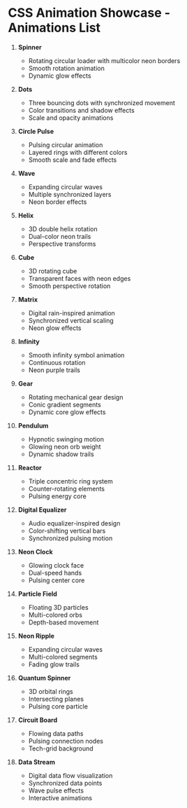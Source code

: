 # CSS Animation Showcase - Animations List

1. **Spinner**

   - Rotating circular loader with multicolor neon borders
   - Smooth rotation animation
   - Dynamic glow effects

2. **Dots**

   - Three bouncing dots with synchronized movement
   - Color transitions and shadow effects
   - Scale and opacity animations

3. **Circle Pulse**

   - Pulsing circular animation
   - Layered rings with different colors
   - Smooth scale and fade effects

4. **Wave**

   - Expanding circular waves
   - Multiple synchronized layers
   - Neon border effects

5. **Helix**

   - 3D double helix rotation
   - Dual-color neon trails
   - Perspective transforms

6. **Cube**

   - 3D rotating cube
   - Transparent faces with neon edges
   - Smooth perspective rotation

7. **Matrix**

   - Digital rain-inspired animation
   - Synchronized vertical scaling
   - Neon glow effects

8. **Infinity**
   - Smooth infinity symbol animation
   - Continuous rotation
   - Neon purple trails

9. **Gear**

   - Rotating mechanical gear design
   - Conic gradient segments
   - Dynamic core glow effects

10. **Pendulum**

    - Hypnotic swinging motion
    - Glowing neon orb weight
    - Dynamic shadow trails

11. **Reactor**

    - Triple concentric ring system
    - Counter-rotating elements
    - Pulsing energy core

12. **Digital Equalizer**

    - Audio equalizer-inspired design
    - Color-shifting vertical bars
    - Synchronized pulsing motion

13. **Neon Clock**

    - Glowing clock face
    - Dual-speed hands
    - Pulsing center core

14. **Particle Field**

    - Floating 3D particles
    - Multi-colored orbs
    - Depth-based movement

15. **Neon Ripple**

    - Expanding circular waves
    - Multi-colored segments
    - Fading glow trails

16. **Quantum Spinner**

    - 3D orbital rings
    - Intersecting planes
    - Pulsing core particle

17. **Circuit Board**

    - Flowing data paths
    - Pulsing connection nodes
    - Tech-grid background

18. **Data Stream**

    - Digital data flow visualization
    - Synchronized data points
    - Wave pulse effects
    - Interactive animations
